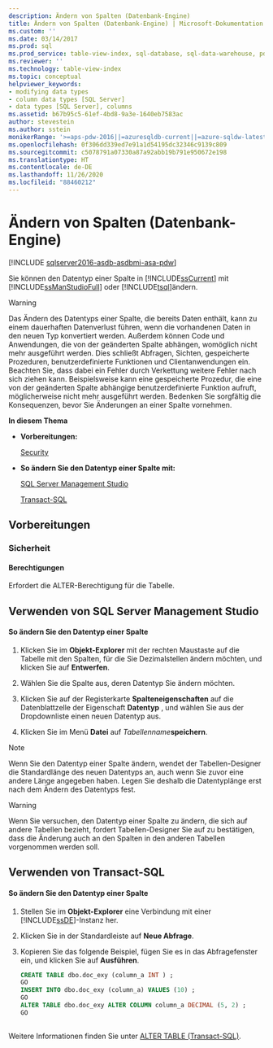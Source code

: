 ```yaml
---
description: Ändern von Spalten (Datenbank-Engine)
title: Ändern von Spalten (Datenbank-Engine) | Microsoft-Dokumentation
ms.custom: ''
ms.date: 03/14/2017
ms.prod: sql
ms.prod_service: table-view-index, sql-database, sql-data-warehouse, pdw
ms.reviewer: ''
ms.technology: table-view-index
ms.topic: conceptual
helpviewer_keywords:
- modifying data types
- column data types [SQL Server]
- data types [SQL Server], columns
ms.assetid: b67b95c5-61ef-4bd8-9a3e-1640eb7583ac
author: stevestein
ms.author: sstein
monikerRange: '>=aps-pdw-2016||=azuresqldb-current||=azure-sqldw-latest||>=sql-server-2016||=sqlallproducts-allversions||>=sql-server-linux-2017||=azuresqldb-mi-current'
ms.openlocfilehash: 0f306dd339ed7e91a1d54195dc32346c9139c809
ms.sourcegitcommit: c5078791a07330a87a92abb19b791e950672e198
ms.translationtype: HT
ms.contentlocale: de-DE
ms.lasthandoff: 11/26/2020
ms.locfileid: "88460212"
---
```

# <a name="modify-columns-database-engine"></a>Ändern von Spalten (Datenbank-Engine)
[!INCLUDE [sqlserver2016-asdb-asdbmi-asa-pdw](../../includes/applies-to-version/sqlserver2016-asdb-asdbmi-asa-pdw.md)]

  Sie können den Datentyp einer Spalte in [!INCLUDE[ssCurrent](../../includes/sscurrent-md.md)] mit [!INCLUDE[ssManStudioFull](../../includes/ssmanstudiofull-md.md)] oder [!INCLUDE[tsql](../../includes/tsql-md.md)]ändern.  
  
> [!WARNING]  
>  Das Ändern des Datentyps einer Spalte, die bereits Daten enthält, kann zu einem dauerhaften Datenverlust führen, wenn die vorhandenen Daten in den neuen Typ konvertiert werden. Außerdem können Code und Anwendungen, die von der geänderten Spalte abhängen, womöglich nicht mehr ausgeführt werden. Dies schließt Abfragen, Sichten, gespeicherte Prozeduren, benutzerdefinierte Funktionen und Clientanwendungen ein. Beachten Sie, dass dabei ein Fehler durch Verkettung weitere Fehler nach sich ziehen kann. Beispielsweise kann eine gespeicherte Prozedur, die eine von der geänderten Spalte abhängige benutzerdefinierte Funktion aufruft, möglicherweise nicht mehr ausgeführt werden. Bedenken Sie sorgfältig die Konsequenzen, bevor Sie Änderungen an einer Spalte vornehmen.  
  
 **In diesem Thema**  
  
-   **Vorbereitungen:**  
  
     [Security](#Security)  
  
-   **So ändern Sie den Datentyp einer Spalte mit:**  
  
     [SQL Server Management Studio](#SSMSProcedure)  
  
     [Transact-SQL](#TsqlProcedure)  
  
##  <a name="before-you-begin"></a><a name="BeforeYouBegin"></a> Vorbereitungen  
  
###  <a name="security"></a><a name="Security"></a> Sicherheit  
  
####  <a name="permissions"></a><a name="Permissions"></a> Berechtigungen  
 Erfordert die ALTER-Berechtigung für die Tabelle.  
  
##  <a name="using-sql-server-management-studio"></a><a name="SSMSProcedure"></a> Verwenden von SQL Server Management Studio  
  
#### <a name="to-modify-the-data-type-of-a-column"></a>So ändern Sie den Datentyp einer Spalte  
  
1.  Klicken Sie im **Objekt-Explorer** mit der rechten Maustaste auf die Tabelle mit den Spalten, für die Sie Dezimalstellen ändern möchten, und klicken Sie auf **Entwerfen**.  
  
2.  Wählen Sie die Spalte aus, deren Datentyp Sie ändern möchten.  
  
3.  Klicken Sie auf der Registerkarte **Spalteneigenschaften** auf die Datenblattzelle der Eigenschaft **Datentyp** , und wählen Sie aus der Dropdownliste einen neuen Datentyp aus.  
  
4.  Klicken Sie im Menü **Datei** auf _Tabellenname_**speichern**.  
  
> [!NOTE]  
>  Wenn Sie den Datentyp einer Spalte ändern, wendet der Tabellen-Designer die Standardlänge des neuen Datentyps an, auch wenn Sie zuvor eine andere Länge angegeben haben. Legen Sie deshalb die Datentyplänge erst nach dem Ändern des Datentyps fest.  
  
> [!WARNING]  
>  Wenn Sie versuchen, den Datentyp einer Spalte zu ändern, die sich auf andere Tabellen bezieht, fordert Tabellen-Designer Sie auf zu bestätigen, dass die Änderung auch an den Spalten in den anderen Tabellen vorgenommen werden soll.  
  
##  <a name="using-transact-sql"></a><a name="TsqlProcedure"></a> Verwenden von Transact-SQL  
  
#### <a name="to-modify-the-data-type-of-a-column"></a>So ändern Sie den Datentyp einer Spalte  
  
1.  Stellen Sie im **Objekt-Explorer** eine Verbindung mit einer [!INCLUDE[ssDE](../../includes/ssde-md.md)]-Instanz her.  
  
2.  Klicken Sie in der Standardleiste auf **Neue Abfrage**.  
  
3.  Kopieren Sie das folgende Beispiel, fügen Sie es in das Abfragefenster ein, und klicken Sie auf **Ausführen**.  
  
    ```sql  
    CREATE TABLE dbo.doc_exy (column_a INT ) ;  
    GO  
    INSERT INTO dbo.doc_exy (column_a) VALUES (10) ;  
    GO  
    ALTER TABLE dbo.doc_exy ALTER COLUMN column_a DECIMAL (5, 2) ;  
    GO  
  
    ```  
  
 Weitere Informationen finden Sie unter [ALTER TABLE &#40;Transact-SQL&#41;](../../t-sql/statements/alter-table-transact-sql.md).  
  
  
